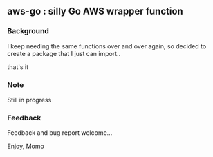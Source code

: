 
## aws-go : silly Go AWS wrapper function

### Background
I keep needing the same functions over and over again, so decided to create a
package that I just can import.. 

that's it

### Note

Still in progress

### Feedback
Feedback and bug report welcome...

Enjoy, Momo
